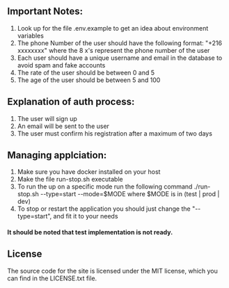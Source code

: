 ## Important Notes:

1. Look up for the file .env.example to get an idea about environment variables
2. The phone Number of the user should have the following format: "+216
   xxxxxxxx" where the 8 x's represent the phone number of the user
3. Each user should have a unique username and email in the database to avoid
   spam and fake accounts
4. The rate of the user should be between 0 and 5
5. The age of the user should be between 5 and 100

## Explanation of auth process:

1. The user will sign up
2. An email will be sent to the user
3. The user must confirm his registration after a maximum of two days

## Managing applciation:
1. Make sure you have docker installed on your host
2. Make the file run-stop.sh executable
3. To run the up on a specific mode run the following command
   ./run-stop.sh --type=start --mode=$MODE where $MODE is in (test | prod | dev)
4. To stop or restart the application you should just change the "--type=start", and fit it to your needs
#### It should be noted that test implementation is not ready.

## License

The source code for the site is licensed under the MIT license, which you can
find in the LICENSE.txt file.
